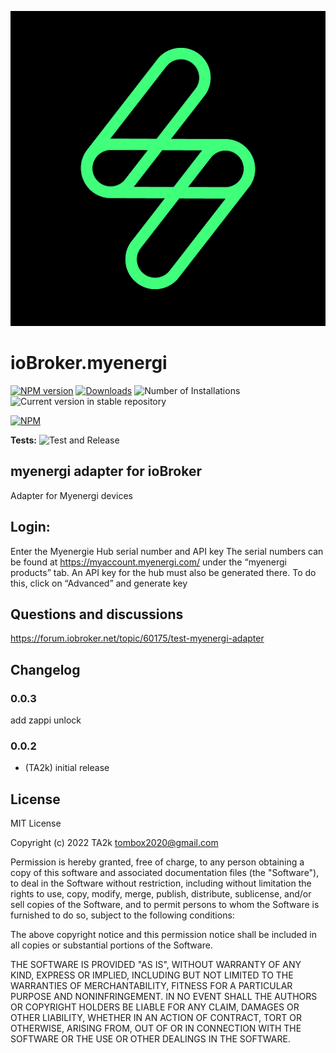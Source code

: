 ![Logo](admin/myenergi.png)

# ioBroker.myenergi

[![NPM version](https://img.shields.io/npm/v/iobroker.myenergi.svg)](https://www.npmjs.com/package/iobroker.myenergi)
[![Downloads](https://img.shields.io/npm/dm/iobroker.myenergi.svg)](https://www.npmjs.com/package/iobroker.myenergi)
![Number of Installations](https://iobroker.live/badges/myenergi-installed.svg)
![Current version in stable repository](https://iobroker.live/badges/myenergi-stable.svg)

[![NPM](https://nodei.co/npm/iobroker.myenergi.png?downloads=true)](https://nodei.co/npm/iobroker.myenergi/)

**Tests:** ![Test and Release](https://github.com/iobroker-community-adapters/ioBroker.myenergi/workflows/Test%20and%20Release/badge.svg)

## myenergi adapter for ioBroker

Adapter for Myenergi devices

## Login:

Enter the Myenergie Hub serial number and API key
The serial numbers can be found at https://myaccount.myenergi.com/ under the “myenergi products” tab.
An API key for the hub must also be generated there.
To do this, click on “Advanced” and generate key

## Questions and discussions

<https://forum.iobroker.net/topic/60175/test-myenergi-adapter>

## Changelog

### 0.0.3

add zappi unlock

### 0.0.2

- (TA2k) initial release

## License

MIT License

Copyright (c) 2022 TA2k <tombox2020@gmail.com>

Permission is hereby granted, free of charge, to any person obtaining a copy
of this software and associated documentation files (the "Software"), to deal
in the Software without restriction, including without limitation the rights
to use, copy, modify, merge, publish, distribute, sublicense, and/or sell
copies of the Software, and to permit persons to whom the Software is
furnished to do so, subject to the following conditions:

The above copyright notice and this permission notice shall be included in all
copies or substantial portions of the Software.

THE SOFTWARE IS PROVIDED "AS IS", WITHOUT WARRANTY OF ANY KIND, EXPRESS OR
IMPLIED, INCLUDING BUT NOT LIMITED TO THE WARRANTIES OF MERCHANTABILITY,
FITNESS FOR A PARTICULAR PURPOSE AND NONINFRINGEMENT. IN NO EVENT SHALL THE
AUTHORS OR COPYRIGHT HOLDERS BE LIABLE FOR ANY CLAIM, DAMAGES OR OTHER
LIABILITY, WHETHER IN AN ACTION OF CONTRACT, TORT OR OTHERWISE, ARISING FROM,
OUT OF OR IN CONNECTION WITH THE SOFTWARE OR THE USE OR OTHER DEALINGS IN THE
SOFTWARE.
